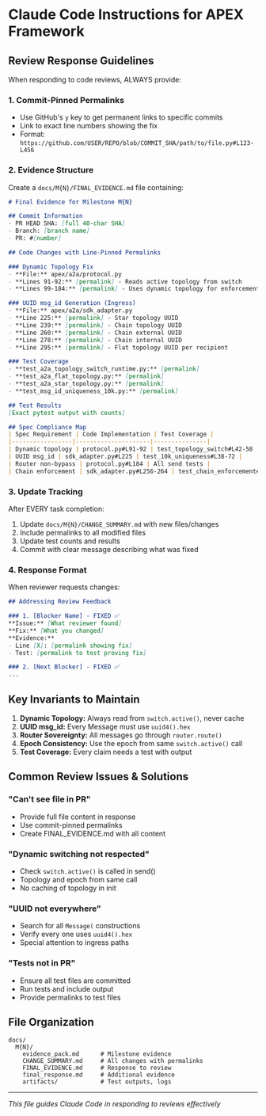 # Claude Code Instructions for APEX Framework

## Review Response Guidelines

When responding to code reviews, ALWAYS provide:

### 1. Commit-Pinned Permalinks
- Use GitHub's `y` key to get permanent links to specific commits
- Link to exact line numbers showing the fix
- Format: `https://github.com/USER/REPO/blob/COMMIT_SHA/path/to/file.py#L123-L456`

### 2. Evidence Structure
Create a `docs/M{N}/FINAL_EVIDENCE.md` file containing:

```markdown
# Final Evidence for Milestone M{N}

## Commit Information
- PR HEAD SHA: [full 40-char SHA]
- Branch: [branch name]
- PR: #[number]

## Code Changes with Line-Pinned Permalinks

### Dynamic Topology Fix
- **File:** apex/a2a/protocol.py
- **Lines 91-92:** [permalink] - Reads active topology from switch
- **Lines 99-184:** [permalink] - Uses dynamic topology for enforcement

### UUID msg_id Generation (Ingress)
- **File:** apex/a2a/sdk_adapter.py
- **Line 225:** [permalink] - Star topology UUID
- **Line 239:** [permalink] - Chain topology UUID
- **Line 260:** [permalink] - Chain external UUID
- **Line 278:** [permalink] - Chain internal UUID
- **Line 295:** [permalink] - Flat topology UUID per recipient

### Test Coverage
- **test_a2a_topology_switch_runtime.py:** [permalink]
- **test_a2a_flat_topology.py:** [permalink]
- **test_a2a_star_topology.py:** [permalink]
- **test_msg_id_uniqueness_10k.py:** [permalink]

## Test Results
[Exact pytest output with counts]

## Spec Compliance Map
| Spec Requirement | Code Implementation | Test Coverage |
|-----------------|---------------------|---------------|
| Dynamic topology | protocol.py#L91-92 | test_topology_switch#L42-58 |
| UUID msg_id | sdk_adapter.py#L225 | test_10k_uniqueness#L38-72 |
| Router non-bypass | protocol.py#L184 | All send tests |
| Chain enforcement | sdk_adapter.py#L256-264 | test_chain_enforcement#L* |
```

### 3. Update Tracking
After EVERY task completion:
1. Update `docs/M{N}/CHANGE_SUMMARY.md` with new files/changes
2. Include permalinks to all modified files
3. Update test counts and results
4. Commit with clear message describing what was fixed

### 4. Response Format
When reviewer requests changes:

```markdown
## Addressing Review Feedback

### 1. [Blocker Name] - FIXED ✅
**Issue:** [What reviewer found]
**Fix:** [What you changed]
**Evidence:** 
- Line [X]: [permalink showing fix]
- Test: [permalink to test proving fix]

### 2. [Next Blocker] - FIXED ✅
...
```

## Key Invariants to Maintain

1. **Dynamic Topology:** Always read from `switch.active()`, never cache
2. **UUID msg_id:** Every Message must use `uuid4().hex`
3. **Router Sovereignty:** All messages go through `router.route()`
4. **Epoch Consistency:** Use the epoch from same `switch.active()` call
5. **Test Coverage:** Every claim needs a test with output

## Common Review Issues & Solutions

### "Can't see file in PR"
- Provide full file content in response
- Use commit-pinned permalinks
- Create FINAL_EVIDENCE.md with all content

### "Dynamic switching not respected"
- Check `switch.active()` is called in send()
- Topology and epoch from same call
- No caching of topology in init

### "UUID not everywhere"
- Search for all `Message(` constructions
- Verify every one uses `uuid4().hex`
- Special attention to ingress paths

### "Tests not in PR"
- Ensure all test files are committed
- Run tests and include output
- Provide permalinks to test files

## File Organization

```
docs/
  M{N}/
    evidence_pack.md      # Milestone evidence
    CHANGE_SUMMARY.md     # All changes with permalinks  
    FINAL_EVIDENCE.md     # Response to review
    final_response.md     # Additional evidence
    artifacts/            # Test outputs, logs
```

---
*This file guides Claude Code in responding to reviews effectively*